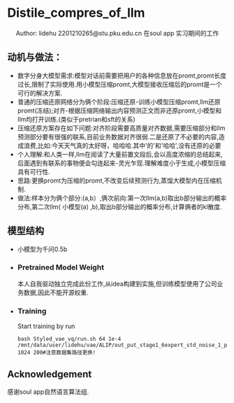 # Distile_compres_of_llm
<div align="center">
Author: lidehu 2201210265@stu.pku.edu.cn
    在soul app 实习期间的工作
</div>

## 动机与做法： 
- 数字分身大模型需求:模型对话前需要把用户的各种信息放在promt,promt长度过长,限制了实际使用.用小模型压缩promt,大模型接收压缩后的promt是一个可行的解决方案.
- 普通的压缩还原网络分为俩个阶段:压缩还原-训练小模型压缩promt,llm还原promt(冻结);对齐-根据压缩网络输出内容预测正文而非还原promt,小模型和llm均打开训练.(类似于pretrian和sft的关系)
- 压缩还原方案存在如下问题:对齐阶段需要高质量对齐数据,需要压缩部分和llm预测部分要有很强的联系,目前业务数据对齐很弱.二是还原了不必要的内容,造成浪费,比如:今天天气真的太好呀，哈哈哈.其中'的'和'哈哈',没有还原的必要
- 个人理解:和人类一样,llm在阅读了大量前置文段后,会以高度浓缩的总结起来,后面遇到有联系的事物便会勾连起来-灵光乍现.理解难度小于生成,小模型压缩具有可行性.
- 思路:更换promt为压缩的promt,不改变后续预测行为,蒸馏大模型内在压缩机制.
- 做法:样本分为俩个部分:(a,b）,俩次前向:第一次llm(a,b)取出b部分输出的概率分布,第二次llm( 小模型(a) ,b),取出b部分输出的概率分布,计算俩者的kl散度.

## 模型结构
- 小模型为千问0.5b

- ### Pretrained Model Weight
  本人自我驱动独立完成此份工作,从idea构建到实施,但训练模型使用了公司业务数据,因此不能开源权重.
- ### Training

    Start training by run
    ```
    bash Styled_vae_vq/run.sh 64 1e-4 /mnt/data/user/lidehu/vae/ALIP/out_put_stage1_6expert_std_noise_1_pect_1  1024 200#注意数据集路径更换!
    ```

## Acknowledgement

感谢soul app自然语言算法组.
